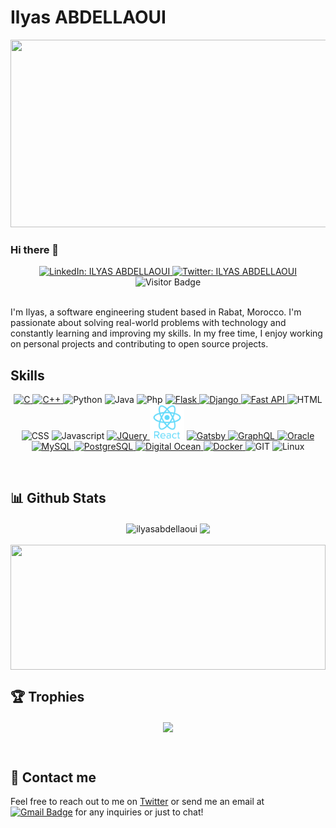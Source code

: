 # Ilyas ABDELLAOUI

<img src="https://64.media.tumblr.com/c5543874b9cbe98da1d20945a45e989b/tumblr_o5a5r9Z9O71tvppquo1_r1_1280.gifv" height="300px" width="1300px"/>

### Hi there 👋

<div align="center">  
  <a href="https://www.linkedin.com/in/ilyas-abdellaoui/">
    <img alt="LinkedIn: ILYAS ABDELLAOUI" src="https://img.shields.io/badge/-ILYAS%20ABDELLAOUI-0e76a8?style=flat&labelColor=0e76a8&logo=linkedin&logoColor=white" target="_blank" />
  </a>
  <a href="https://twitter.com/ilyas_abdell">
    <img alt="Twitter: ILYAS ABDELLAOUI" src="https://img.shields.io/badge/-ILYAS%20ABDELLAOUI-e84393?style=flat&labelColor=e84393&logo=twitter&logoColor=white" target="_blank" />
  </a>
  <br />
  <!--<img src="https://views-counter.vercel.app/badge?pageId=ilyasabdellaoui%2FViews-Counter" alt="Visitor Badge" /> -->
  <img src="https://komarev.com/ghpvc/?username=ilyasabdellaoui" alt="Visitor Badge" />
</div>

<br />

I'm Ilyas, a software engineering student based in Rabat, Morocco. I'm passionate about solving real-world problems with technology and constantly learning and improving my skills. In my free time, I enjoy working on personal projects and contributing to open source projects.

## Skills
<p align="center">
	<!-- C -->
	<a href="https://docs.microsoft.com/en-us/cpp/?view=msvc-170" target="_blank" rel="noreferrer">
	    <img src="https://raw.githubusercontent.com/danielcranney/readme-generator/main/public/icons/skills/c-colored.svg" width="55" height="55" alt="C" />
	</a>
	<!-- C++ -->
	<a href="https://docs.microsoft.com/en-us/cpp/?view=msvc-170" target="_blank" rel="noreferrer">
	    <img src="https://raw.githubusercontent.com/danielcranney/readme-generator/main/public/icons/skills/cplusplus-colored.svg" width="55" height="55" alt="C++" />
	</a>
	<!--Python-->
	<img src="https://www.vectorlogo.zone/logos/python/python-icon.svg" alt="Python" width="55" height="55"/>
	<!--Java-->
	<img src="https://www.vectorlogo.zone/logos/java/java-icon.svg" alt="Java" width="55" height="55"/>
	<!--PHP-->
	<img src="https://www.vectorlogo.zone/logos/php/php-icon.svg" alt="Php" width="55" height="55"/>
	<!-- Flask -->
	<a href="https://flask.palletsprojects.com/en/2.0.x/" target="_blank" rel="noreferrer">
	    <img src="https://raw.githubusercontent.com/danielcranney/readme-generator/main/public/icons/skills/flask-colored-dark.svg" width="55" height="55" alt="Flask" />
	</a>
	<!-- Django -->
	<a href="https://www.djangoproject.com/" target="_blank" rel="noreferrer">
 		<img src="https://raw.githubusercontent.com/danielcranney/readme-generator/main/public/icons/skills/django-colored-dark.svg" width="55" height="55" alt="Django" />
   	</a>
	<!-- FastAPI -->
	<a href="https://fastapi.tiangolo.com/" target="_blank" rel="noreferrer">
		<img src="https://raw.githubusercontent.com/danielcranney/readme-generator/main/public/icons/skills/fastapi-colored.svg" wwidth="55" height="55" alt="Fast API" />
	</a>
	<!--HTML-->
	<img src="https://www.vectorlogo.zone/logos/w3_html5/w3_html5-icon.svg" alt="HTML" width="55" height="55"/>
	<!--CSS-->
	<img src="https://www.vectorlogo.zone/logos/w3_css/w3_css-icon.svg" alt="CSS" width="55" height="55"/>
	<!--Bootstrap-->
	<imf src="https://raw.githubusercontent.com/danielcranney/readme-generator/main/public/icons/skills/bootstrap-colored.svg" alt="Bootstrap" width="55" height="55"/>
      	<!--JS-->
	<img src="https://upload.vectorlogo.zone/logos/javascript/images/239ec8a4-163e-4792-83b6-3f6d96911757.svg" alt="Javascript" width="55" height="55"/>
	<!-- JQuery -->
	<a href="https://jquery.com/" target="_blank" rel="noreferrer">
		<img src="https://raw.githubusercontent.com/danielcranney/readme-generator/main/public/icons/skills/jquery-colored.svg" width="55" height="55" alt="JQuery" />
	</a>
	<!-- ReactJS -->
	<img src="https://raw.githubusercontent.com/devicons/devicon/master/icons/react/react-original-wordmark.svg" alt="ReactJS" width="55" height="55"/>
	<!-- Gatsby -->
	<a href="https://www.gatsbyjs.com/" target="_blank" rel="noreferrer">
		<img src="https://raw.githubusercontent.com/danielcranney/readme-generator/main/public/icons/skills/gatsby-colored.svg" width="55" height="55" alt="Gatsby" />
	</a>		
	<!-- GraphQL -->
	<a href="https://graphql.org/" target="_blank" rel="noreferrer">
		<img src="https://raw.githubusercontent.com/danielcranney/readme-generator/main/public/icons/skills/graphql-colored.svg" width="55" height="55" alt="GraphQL" />
	</a>
	<!-- Oracle -->
	<a href="https://www.oracle.com/uk/index.html" target="_blank" rel="noreferrer">
	    <img src="https://raw.githubusercontent.com/danielcranney/readme-generator/main/public/icons/skills/oracle-colored.svg" width="55" height="55" alt="Oracle" />
	</a>
	<!-- MySQL -->
	<a href="https://www.mysql.com/" target="_blank" rel="noreferrer">
		<img src="https://raw.githubusercontent.com/danielcranney/readme-generator/main/public/icons/skills/mysql-colored.svg" width="55" height="55" alt="MySQL" />
	</a>
	<!-- Postgres -->
	<a href="https://www.postgresql.org/" target="_blank" rel="noreferrer">
	    <img src="https://raw.githubusercontent.com/danielcranney/readme-generator/main/public/icons/skills/postgresql-colored.svg" width="55" height="55" alt="PostgreSQL" />
	</a>	
	<!-- DigitalOcean -->
	<a href="https://www.digitalocean.com" target="_blank" rel="noreferrer">
	    <img src="https://raw.githubusercontent.com/danielcranney/readme-generator/main/public/icons/skills/digitalocean-colored.svg" width="55" height="55" alt="Digital Ocean" />
	</a>
	<!-- Docker -->
	<a href="https://www.docker.com/" target="_blank" rel="noreferrer">
		<img src="https://raw.githubusercontent.com/danielcranney/readme-generator/main/public/icons/skills/docker-colored.svg" width="55" height="55" alt="Docker" />
	</a>
	<!--Git-->
	<img src="https://www.vectorlogo.zone/logos/git-scm/git-scm-icon.svg" alt="GIT" width="55" height="55"/> 
	<!--Linux-->
	<img src="https://www.vectorlogo.zone/logos/linux/linux-icon.svg" alt="Linux" width="55" height="55"/> 
</p>
<br/>

## 📊 Github Stats

<p align="center">
<img align="center" width="47%" src="https://github-readme-streak-stats.herokuapp.com/?user=ilyasabdellaoui&theme=tokyonight" alt="ilyasabdellaoui"/>
<img align="center" width="45%" src="https://github-readme-stats.vercel.app/api?username=ilyasabdellaoui&show_icons=true&theme=tokyonight"/><br><br>
<img align="center" width="100%" height="200px" src="https://github-readme-stats.vercel.app/api/top-langs/?username=ilyasabdellaoui&layout=compact&theme=tokyonight"/>
</p>

## 🏆 Trophies
<p align="center">
<img src="https://github-profile-trophy.vercel.app/?username=ilyasabdellaoui&theme=nord&column=7"  align="center"/>
</p>
	
<br/>

## 💬 Contact me
Feel free to reach out to me on [Twitter](https://twitter.com/ilyas_abdell) or send me an email at [![Gmail Badge](https://img.shields.io/badge/-ilyas.abdellaoui@gmail.com-c14438?style=flat&labelColor=db3236&logo=gmail&logoColor=white)](mailto:ilyas.abdellaoui21@gmail.com) for any inquiries or just to chat!

